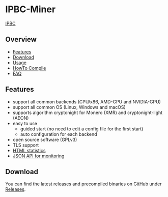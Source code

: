 # IPBC-Miner

[IPBC](https://ipbc.io/)

## Overview
* [Features](#features)
* [Download](#download)
* [Usage](doc/usage.md)
* [HowTo Compile](doc/compile.md)
* [FAQ](doc/FAQ.md)

## Features

- support all common backends (CPU/x86, AMD-GPU and NVIDIA-GPU)
- support all common OS (Linux, Windows and macOS)
- supports algorithm cryptonight for Monero (XMR) and cryptonight-light (AEON)
- easy to use
  - guided start (no need to edit a config file for the first start)
  - auto configuration for each backend
- open source software (GPLv3)
- TLS support
- [HTML statistics](doc/usage.md#html-and-json-api-report-configuraton)
- [JSON API for monitoring](doc/usage.md#html-and-json-api-report-configuraton)

## Download

You can find the latest releases and precompiled binaries on GitHub under [Releases](https://github.com/ipbc-dev/ipbc-miner/releases).